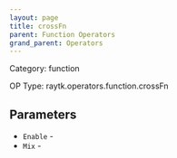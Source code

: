 ```yaml
---
layout: page
title: crossFn
parent: Function Operators
grand_parent: Operators
---
```


Category: function

OP Type: raytk.operators.function.crossFn

## Parameters

* `Enable` - 
* `Mix` -
